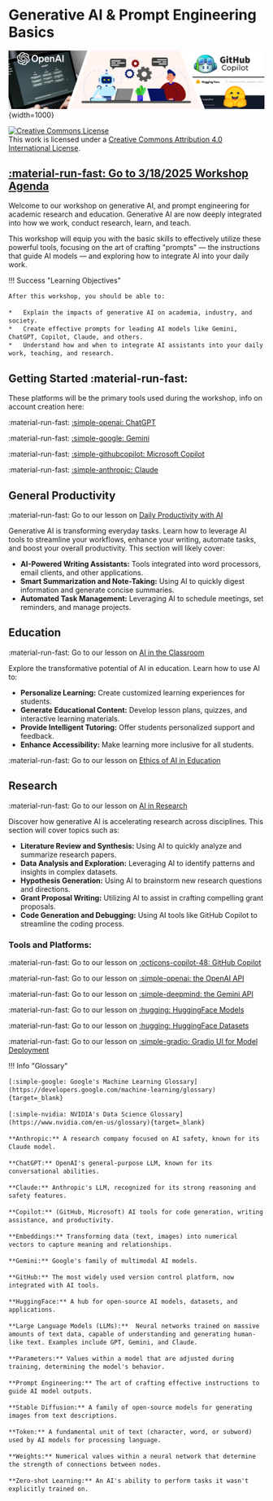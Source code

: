 # Generative AI & Prompt Engineering Basics

![banner](assets/banner3_ai.png){width=1000}

<a rel="license" href="http://creativecommons.org/licenses/by/4.0/"><img alt="Creative Commons License" style="border-width:0" src="https://i.creativecommons.org/l/by/4.0/88x31.png" /></a><br />This work is licensed under a <a rel="license" href="http://creativecommons.org/licenses/by/4.0/">Creative Commons Attribution 4.0 International License</a>.

## [:material-run-fast: Go to 3/18/2025 Workshop Agenda](agenda.md)

Welcome to our workshop on generative AI, and prompt engineering for academic research and education. Generative AI are now deeply integrated into how we work, conduct research, learn, and teach. 

This workshop will equip you with the basic skills to effectively utilize these powerful tools, focusing on the art of crafting "prompts" — the instructions that guide AI models — and exploring how to integrate AI into your daily work.

!!! Success "Learning Objectives"

    After this workshop, you should be able to:

    *   Explain the impacts of generative AI on academia, industry, and society.
    *   Create effective prompts for leading AI models like Gemini, ChatGPT, Copilot, Claude, and others.
    *   Understand how and when to integrate AI assistants into your daily work, teaching, and research.

## Getting Started :material-run-fast:

These platforms will be the primary tools used during the workshop, info on account creation here:

:material-run-fast: [:simple-openai: ChatGPT](chatgpt.md)

:material-run-fast: [:simple-google: Gemini](gemini.md)

:material-run-fast: [:simple-githubcopilot: Microsoft Copilot](copilot.md)

:material-run-fast: [:simple-anthropic: Claude](claude.md)

## General Productivity

:material-run-fast: Go to our lesson on [Daily Productivity with AI](daily-productivity.md)

Generative AI is transforming everyday tasks. Learn how to leverage AI tools to streamline your workflows, enhance your writing, automate tasks, and boost your overall productivity. This section will likely cover:

*   **AI-Powered Writing Assistants:**  Tools integrated into word processors, email clients, and other applications.
*   **Smart Summarization and Note-Taking:** Using AI to quickly digest information and generate concise summaries.
*   **Automated Task Management:**  Leveraging AI to schedule meetings, set reminders, and manage projects.

## Education

:material-run-fast: Go to our lesson on [AI in the Classroom](education.md)

Explore the transformative potential of AI in education. Learn how to use AI to:

*   **Personalize Learning:** Create customized learning experiences for students.
*   **Generate Educational Content:** Develop lesson plans, quizzes, and interactive learning materials.
*   **Provide Intelligent Tutoring:** Offer students personalized support and feedback.
*   **Enhance Accessibility:**  Make learning more inclusive for all students.

:material-run-fast: Go to our lesson on [Ethics of AI in Education](ethics.md)

## Research

:material-run-fast: Go to our lesson on [AI in Research](research.md)

Discover how generative AI is accelerating research across disciplines. This section will cover topics such as:

*   **Literature Review and Synthesis:** Using AI to quickly analyze and summarize research papers.
*   **Data Analysis and Exploration:** Leveraging AI to identify patterns and insights in complex datasets.
*   **Hypothesis Generation:**  Using AI to brainstorm new research questions and directions.
*   **Grant Proposal Writing:**  Utilizing AI to assist in crafting compelling grant proposals.
*   **Code Generation and Debugging:** Using AI tools like GitHub Copilot to streamline the coding process.

###  Tools and Platforms:

:material-run-fast: Go to our lesson on [:octicons-copilot-48: GitHub Copilot](copilot.md)

:material-run-fast: Go to our lesson on  [:simple-openai: the OpenAI API](openai_api.md)

:material-run-fast: Go to our lesson on  [:simple-deepmind: the Gemini API](gemini_api.md)

:material-run-fast: Go to our lesson on  [:hugging: HuggingFace Models](huggingface_models.md)

:material-run-fast: Go to our lesson on  [:hugging: HuggingFace Datasets](huggingface_datasets.md)

:material-run-fast: Go to our lesson on  [:simple-gradio: Gradio UI for Model Deployment](huggingface_gradio.md)

!!! Info "Glossary"

    [:simple-google: Google's Machine Learning Glossary](https://developers.google.com/machine-learning/glossary){target=_blank}

    [:simple-nvidia: NVIDIA's Data Science Glossary](https://www.nvidia.com/en-us/glossary){target=_blank}

    **Anthropic:** A research company focused on AI safety, known for its Claude model.

    **ChatGPT:** OpenAI's general-purpose LLM, known for its conversational abilities.

    **Claude:** Anthropic's LLM, recognized for its strong reasoning and safety features.

    **Copilot:** (GitHub, Microsoft) AI tools for code generation, writing assistance, and productivity.

    **Embeddings:** Transforming data (text, images) into numerical vectors to capture meaning and relationships.

    **Gemini:** Google's family of multimodal AI models.

    **GitHub:** The most widely used version control platform, now integrated with AI tools.

    **HuggingFace:** A hub for open-source AI models, datasets, and applications.

    **Large Language Models (LLMs):**  Neural networks trained on massive amounts of text data, capable of understanding and generating human-like text. Examples include GPT, Gemini, and Claude.

    **Parameters:** Values within a model that are adjusted during training, determining the model's behavior.

    **Prompt Engineering:** The art of crafting effective instructions to guide AI model outputs.

    **Stable Diffusion:** A family of open-source models for generating images from text descriptions.

    **Token:** A fundamental unit of text (character, word, or subword) used by AI models for processing language.

    **Weights:** Numerical values within a neural network that determine the strength of connections between nodes.

    **Zero-shot Learning:** An AI's ability to perform tasks it wasn't explicitly trained on.